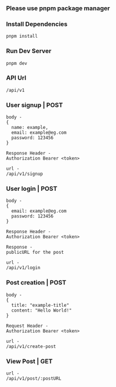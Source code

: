 ### Please use pnpm package manager

### Install Dependencies
`pnpm install`

### Run Dev Server
`pnpm dev`

### API Url
`/api/v1`

### User signup | POST
```
body -
{
  name: example,
  email: example@eg.com
  password: 123456
}

Response Header - 
Authorization Bearer <token>

url -
/api/v1/signup
```

### User login | POST
```
body -
{
  email: example@eg.com
  password: 123456
}

Response Header - 
Authorization Bearer <token>

Response -
publicURL for the post

url -
/api/v1/login
```


### Post creation | POST
```
body -
{
  title: "example-title"
  content: "Hello World!"
}

Request Header - 
Authorization Bearer <token>

url -
/api/v1/create-post
```

### View Post | GET
```
url -
/api/v1/post/:postURL
```


